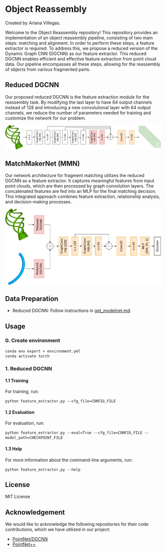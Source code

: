 # **Object Reassembly**
Created by Ariana Villegas.

Welcome to the Object Reassembly repository! This repository provides an implementation of an object reassembly pipeline, consisting of two main steps: matching and alignment. In order to perform these steps, a feature extractor is required. To address this, we propose a reduced version of the Dynamic Graph CNN (DGCNN) as our feature extractor. This reduced DGCNN enables efficient and effective feature extraction from point cloud data. Our pipeline encompasses all these steps, allowing for the reassembly of objects from various fragmented parts.

## **Reduced DGCNN**
Our proposed reduced DGCNN is the feature extraction module for the reassembly task. By modifying the last layer to have 64 output channels instead of 128 and introducing a new convolutional layer with 64 output channels, we reduce the number of parameters needed for training and customize the network for our problem.

<p align="center">
  <img src='figures/reduced_dgcnn.png' width=1000>
</p>

## **MatchMakerNet (MMN)**
Our network architecture for fragment matching utilizes the reduced DGCNN as a feature extractor. It captures meaningful features from input point clouds, which are then processed by graph convolution layers. The concatenated features are fed into an MLP for the final matching decision. This integrated approach combines feature extraction, relationship analysis, and decision-making processes.

<p align="center">
  <img src='figures/correspondence.png' width=800>
</p>

## **Data Preparation**
+ Reduced DGCNN: Follow instructions in [get_modelnet.md](data/get_modelnet.md).

## **Usage**
### **0. Create environment**
~~~
conda env export > environment.yml
conda activate torch
~~~

### **1. Reduced DGCNN**
#### **1.1 Training**
For training, run:
~~~
python feature_extractor.py --cfg_file=CONFIG_FILE
~~~

#### **1.2 Evaluation**
For evaluation, run:
~~~
python feature_extractor.py --eval=True --cfg_file=CONFIG_FILE --model_path=CHECKPOINT_FILE
~~~

#### **1.3 Help**
For more information about the command-line arguments, run:
~~~
python feature_extractor.py --help
~~~

## License
MIT License

## Acknowledgement
We would like to acknowledge the following repositories for their code contributions, which we have utilized in our project:
+ [PointNet/DGCNN](https://github.com/WangYueFt/dgcnn)
+ [PointNet++](https://github.com/yanx27/Pointnet_Pointnet2_pytorch)
